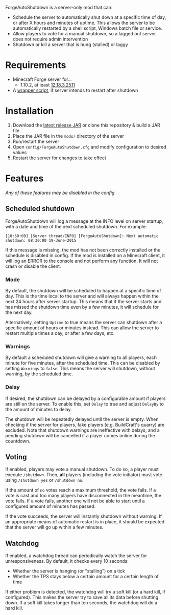 ForgeAutoShutdown is a server-only mod that can:

* Schedule the server to automatically shut down at a specific time of day, or after X
hours and minutes of uptime. This allows the server to be automatically restarted by a
shell script, Windows batch file or service.
* Allow players to vote for a manual shutdown, so a lagged out server does not require
admin intervention
* Shutdown or kill a server that is hung (stalled) or laggy

# Requirements

* Minecraft Forge server for...
  * 1.10.2, at least [12.18.3.2511](http://files.minecraftforge.net/maven/net/minecraftforge/forge/index_1.10.2.html)
* A [wrapper script](https://github.com/Gamealition/Minecraft-Scripts), if server intends
to restart after shutdown

# Installation

1. Download the [latest release JAR](https://github.com/Gamealition/ForgeAutoShutdown/releases)
or clone this repository & build a JAR file
2. Place the JAR file in the `mods/` directory of the server
3. Run/restart the server
4. Open `config/ForgeAutoShutdown.cfg` and modify configuration to desired values
5. Restart the server for changes to take effect

# Features

*Any of these features may be disabled in the config*

## Scheduled shutdown
ForgeAutoShutdown will log a message at the INFO level on server startup, with a date and
time of the next scheduled shutdown. For example:

`[10:50:09] [Server thread/INFO] [ForgeAutoShutdown]: Next automatic shutdown: 08:30:00 19-June-2015`

If this message is missing, the mod has not been correctly installed or the schedule is
disabled in config. If the mod is installed on a Minecraft client, it will log an ERROR to
the console and not perform any function. It will not crash or disable the client.

### Mode
By default, the shutdown will be scheduled to happen at a specific time of day. This is
the time local to the server and will always happen within the next 24 hours after server
startup. This means that if the server starts and has missed the shutdown time even by a
few minutes, it will schedule for the next day.

Alternatively, setting `Uptime` to true means the server can shutdown after a specific
amount of hours or minutes instead. This can allow the server to restart multiple times a
day, or after a few days, etc.

### Warnings
By default a scheduled shutdown will give a warning to all players, each minute for five
minutes, after the scheduled time. This can be disabled by setting `Warnings` to `false`.
This means the server will shutdown, without warning, by the scheduled time.

### Delay
If desired, the shutdown can be delayed by a configurable amount if players are still on
the server. To enable this, set `Delay` to true and adjust `DelayBy` to the amount of
minutes to delay.

The shutdown will be repeatedly delayed until the server is empty. When checking if the
server for players, fake players (e.g. BuildCraft's quarry) are excluded. Note that
shutdown warnings are ineffective with delays, and a pending shutdown will be cancelled if
a player comes online during the countdown.

## Voting

If enabled, players may vote a manual shutdown. To do so, a player must execute
`/shutdown`. Then, **all** players (including the vote initiator) must vote using
`/shutdown yes` or `/shutdown no`.

If the amount of `no` votes reach a maximum threshold, the vote fails. If a vote is cast
and too many players have disconnected in the meantime, the vote fails. If a vote fails,
another one will not be able to start until a configured amount of minutes has passed.

If the vote succeeds, the server will instantly shutdown without warning. If an
appropriate means of automatic restart is in place, it should be expected that the server
will go up within a few minutes.

## Watchdog

If enabled, a watchdog thread can periodically watch the server for unresponsiveness. By
default, it checks every 10 seconds:

* Whether the server is hanging (or "stalling") on a tick
* Whether the TPS stays below a certain amount for a certain length of time

If either problem is detected, the watchdog will try a soft kill (or a hard kill, if
configured). This makes the server try to save all its data before shutting down. If a
soft kill takes longer than ten seconds, the watchdog will do a hard kill.
